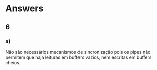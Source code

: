 # Answers

## 6

### a)

Não são necessários mecanismos de sincronização pois os pipes não permitem que haja leituras em buffers vazios, nem escritas em buffers cheios.
